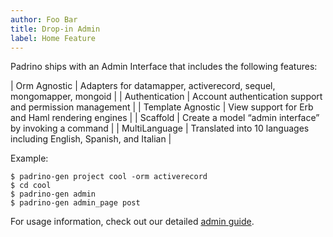 ```yaml
---
author: Foo Bar
title: Drop-in Admin
label: Home Feature
---
```


Padrino ships with an Admin Interface that includes the following features:


| Orm Agnostic | Adapters for datamapper, activerecord, sequel, mongomapper, mongoid |
| Authentication | Account authentication support and permission management |
| Template Agnostic | View support for Erb and Haml rendering engines |
| Scaffold | Create a model “admin interface” by invoking a command |
| MultiLanguage | Translated into 10 languages including English, Spanish, and Italian |


Example:


    $ padrino-gen project cool -orm activerecord
    $ cd cool
    $ padrino-gen admin
    $ padrino-gen admin_page post


For usage information, check out our detailed [admin guide](/guides/padrino-admin).

